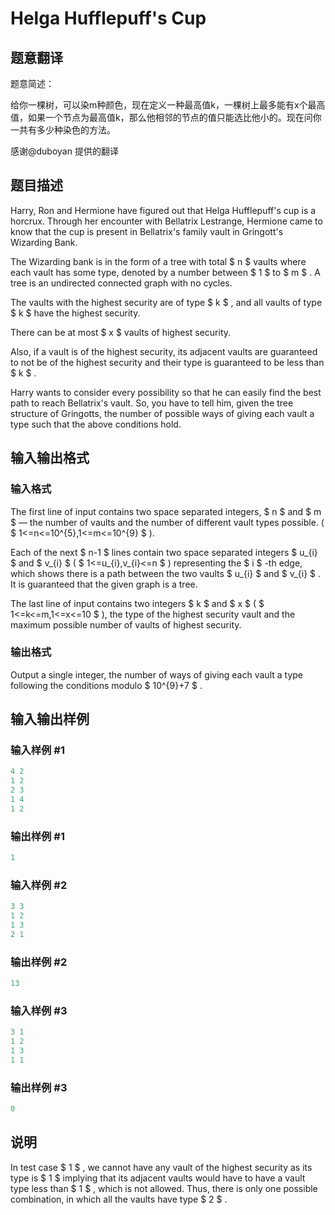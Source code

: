 # Helga Hufflepuff&#039;s Cup

## 题意翻译

题意简述：

给你一棵树，可以染m种颜色，现在定义一种最高值k，一棵树上最多能有x个最高值，如果一个节点为最高值k，那么他相邻的节点的值只能选比他小的。现在问你一共有多少种染色的方法。

感谢@duboyan 提供的翻译

## 题目描述

Harry, Ron and Hermione have figured out that Helga Hufflepuff's cup is a horcrux. Through her encounter with Bellatrix Lestrange, Hermione came to know that the cup is present in Bellatrix's family vault in Gringott's Wizarding Bank.

The Wizarding bank is in the form of a tree with total $ n $ vaults where each vault has some type, denoted by a number between $ 1 $ to $ m $ . A tree is an undirected connected graph with no cycles.

The vaults with the highest security are of type $ k $ , and all vaults of type $ k $ have the highest security.

There can be at most $ x $ vaults of highest security.

Also, if a vault is of the highest security, its adjacent vaults are guaranteed to not be of the highest security and their type is guaranteed to be less than $ k $ .

Harry wants to consider every possibility so that he can easily find the best path to reach Bellatrix's vault. So, you have to tell him, given the tree structure of Gringotts, the number of possible ways of giving each vault a type such that the above conditions hold.

## 输入输出格式

### 输入格式

The first line of input contains two space separated integers, $ n $ and $ m $ — the number of vaults and the number of different vault types possible. ( $ 1<=n<=10^{5},1<=m<=10^{9} $ ).

Each of the next $ n-1 $ lines contain two space separated integers $ u_{i} $ and $ v_{i} $ ( $ 1<=u_{i},v_{i}<=n $ ) representing the $ i $ -th edge, which shows there is a path between the two vaults $ u_{i} $ and $ v_{i} $ . It is guaranteed that the given graph is a tree.

The last line of input contains two integers $ k $ and $ x $ ( $ 1<=k<=m,1<=x<=10 $ ), the type of the highest security vault and the maximum possible number of vaults of highest security.

### 输出格式

Output a single integer, the number of ways of giving each vault a type following the conditions modulo $ 10^{9}+7 $ .

## 输入输出样例

### 输入样例 #1

```cpp
4 2
1 2
2 3
1 4
1 2

```
### 输出样例 #1

```cpp
1

```
### 输入样例 #2

```cpp
3 3
1 2
1 3
2 1

```
### 输出样例 #2

```cpp
13

```
### 输入样例 #3

```cpp
3 1
1 2
1 3
1 1

```
### 输出样例 #3

```cpp
0

```
## 说明

In test case $ 1 $ , we cannot have any vault of the highest security as its type is $ 1 $ implying that its adjacent vaults would have to have a vault type less than $ 1 $ , which is not allowed. Thus, there is only one possible combination, in which all the vaults have type $ 2 $ .

